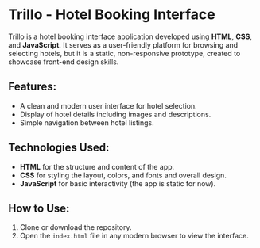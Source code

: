 # Trillo - Hotel Booking Interface

Trillo is a hotel booking interface application developed using **HTML**, **CSS**, and **JavaScript**. It serves as a user-friendly platform for browsing and selecting hotels, but it is a static, non-responsive prototype, created to showcase front-end design skills.

## Features:
- A clean and modern user interface for hotel selection.
- Display of hotel details including images and descriptions.
- Simple navigation between hotel listings.

## Technologies Used:
- **HTML** for the structure and content of the app.
- **CSS** for styling the layout, colors, and fonts and overall design.
- **JavaScript** for basic interactivity (the app is static for now).

## How to Use:
1. Clone or download the repository.
2. Open the `index.html` file in any modern browser to view the interface.
